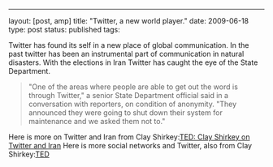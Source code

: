 ---
layout: [post, amp]
title: "Twitter, a new world player."
date: 2009-06-18
type: post
status: published
tags:


Twitter has found its self in a new place of global communication. In the past twitter has been an instrumental part of communication in natural disasters. With the elections in Iran Twitter has caught the eye of the State Department.

> "One of the areas where people are able to get out the word is through Twitter," a senior State Department official said in a conversation with reporters, on condition of anonymity. "They announced they were going to shut down their system for maintenance and we asked them not to."

Here is more on Twitter and Iran from Clay Shirkey:[TED: Clay Shirkey on Twitter and Iran](http://blog.ted.com/2009/06/qa_with_clay_sh.php) Here is more social networks and Twitter, also from Clay Shirkey:[TED](http://www.ted.com/talks/clay_shirky_how_cellphones_twitter_facebook_can_make_history.html)
